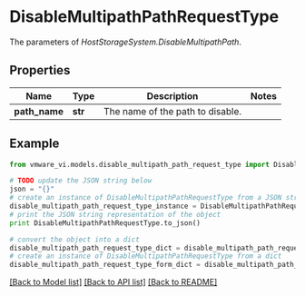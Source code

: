 # DisableMultipathPathRequestType

The parameters of *HostStorageSystem.DisableMultipathPath*. 

## Properties
Name | Type | Description | Notes
------------ | ------------- | ------------- | -------------
**path_name** | **str** | The name of the path to disable.  | 

## Example

```python
from vmware_vi.models.disable_multipath_path_request_type import DisableMultipathPathRequestType

# TODO update the JSON string below
json = "{}"
# create an instance of DisableMultipathPathRequestType from a JSON string
disable_multipath_path_request_type_instance = DisableMultipathPathRequestType.from_json(json)
# print the JSON string representation of the object
print DisableMultipathPathRequestType.to_json()

# convert the object into a dict
disable_multipath_path_request_type_dict = disable_multipath_path_request_type_instance.to_dict()
# create an instance of DisableMultipathPathRequestType from a dict
disable_multipath_path_request_type_form_dict = disable_multipath_path_request_type.from_dict(disable_multipath_path_request_type_dict)
```
[[Back to Model list]](../README.md#documentation-for-models) [[Back to API list]](../README.md#documentation-for-api-endpoints) [[Back to README]](../README.md)


